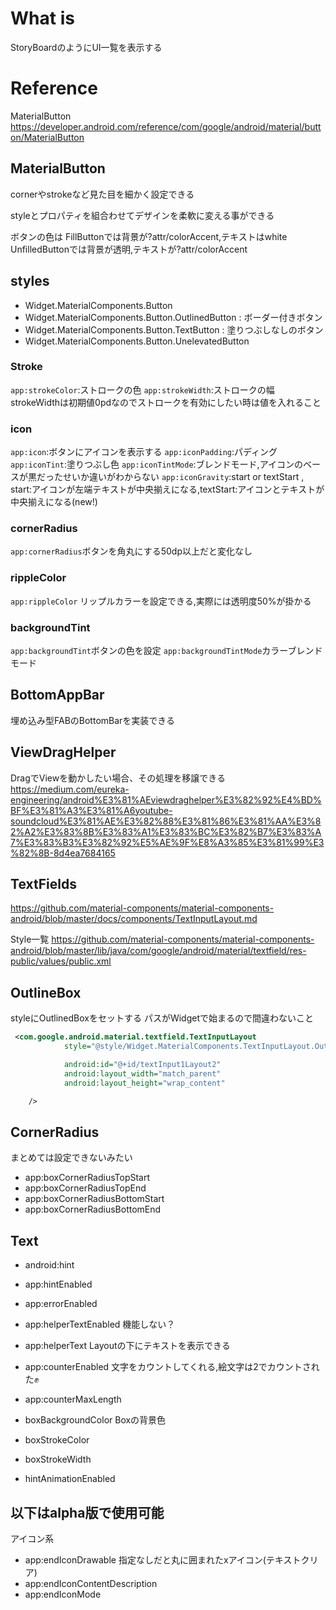 # What is

StoryBoardのようにUI一覧を表示する

# Reference

MaterialButton
https://developer.android.com/reference/com/google/android/material/button/MaterialButton

## MaterialButton

cornerやstrokeなど見た目を細かく設定できる

styleとプロパティを組合わせてデザインを柔軟に変える事ができる

ボタンの色は
FillButtonでは背景が?attr/colorAccent,テキストはwhite
UnfilledButtonでは背景が透明,テキストが?attr/colorAccent

## styles

- Widget.MaterialComponents.Button
- Widget.MaterialComponents.Button.OutlinedButton : ボーダー付きボタン
- Widget.MaterialComponents.Button.TextButton : 塗りつぶしなしのボタン
- Widget.MaterialComponents.Button.UnelevatedButton


### Stroke

`app:strokeColor`:ストロークの色
`app:strokeWidth`:ストロークの幅
strokeWidthは初期値0pdなのでストロークを有効にしたい時は値を入れること

### icon

`app:icon`:ボタンにアイコンを表示する
`app:iconPadding`:パディング
`app:iconTint`:塗りつぶし色
`app:iconTintMode`:ブレンドモード,アイコンのベースが黒だったせいか違いがわからない
`app:iconGravity`:start or textStart , start:アイコンが左端テキストが中央揃えになる,textStart:アイコンとテキストが中央揃えになる(new!)


### cornerRadius

`app:cornerRadius`ボタンを角丸にする50dp以上だと変化なし

### rippleColor
`app:rippleColor` リップルカラーを設定できる,実際には透明度50%が掛かる

### backgroundTint

`app:backgroundTint`ボタンの色を設定
`app:backgroundTintMode`カラーブレンドモード

## BottomAppBar

埋め込み型FABのBottomBarを実装できる

## ViewDragHelper
DragでViewを動かしたい場合、その処理を移譲できる
https://medium.com/eureka-engineering/android%E3%81%AEviewdraghelper%E3%82%92%E4%BD%BF%E3%81%A3%E3%81%A6youtube-soundcloud%E3%81%AE%E3%82%88%E3%81%86%E3%81%AA%E3%82%A2%E3%83%8B%E3%83%A1%E3%83%BC%E3%82%B7%E3%83%A7%E3%83%B3%E3%82%92%E5%AE%9F%E8%A3%85%E3%81%99%E3%82%8B-8d4ea7684165


## TextFields

https://github.com/material-components/material-components-android/blob/master/docs/components/TextInputLayout.md

Style一覧
https://github.com/material-components/material-components-android/blob/master/lib/java/com/google/android/material/textfield/res-public/values/public.xml

## OutlineBox

styleにOutlinedBoxをセットする
パスがWidgetで始まるので間違わないこと

```xml
 <com.google.android.material.textfield.TextInputLayout
            style="@style/Widget.MaterialComponents.TextInputLayout.OutlinedBox"

            android:id="@+id/textInput1Layout2"
            android:layout_width="match_parent"
            android:layout_height="wrap_content"

    />
```

## CornerRadius

まとめては設定できないみたい

- app:boxCornerRadiusTopStart
- app:boxCornerRadiusTopEnd
- app:boxCornerRadiusBottomStart
- app:boxCornerRadiusBottomEnd

## Text

- android:hint
- app:hintEnabled

- app:errorEnabled
- app:helperTextEnabled 機能しない？
- app:helperText Layoutの下にテキストを表示できる

- app:counterEnabled 文字をカウントしてくれる,絵文字は2でカウントされた✊
- app:counterMaxLength

- boxBackgroundColor Boxの背景色

- boxStrokeColor
- boxStrokeWidth

- hintAnimationEnabled 

## 以下はalpha版で使用可能

アイコン系

- app:endIconDrawable 指定なしだと丸に囲まれたxアイコン(テキストクリア)
- app:endIconContentDescription
- app:endIconMode
